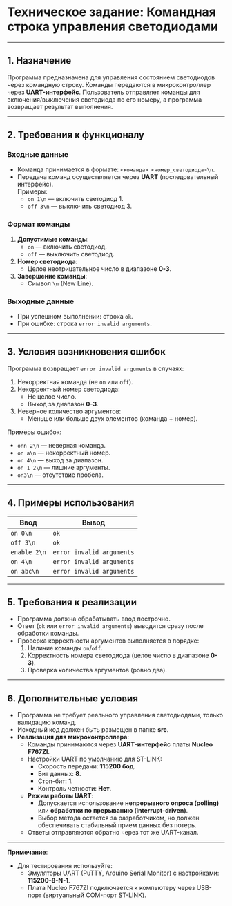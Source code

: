 # Техническое задание: Командная строка управления светодиодами

---

## 1. Назначение  
Программа предназначена для управления состоянием светодиодов через командную строку. Команды передаются в микроконтроллер через **UART-интерфейс**. Пользователь отправляет команды для включения/выключения светодиода по его номеру, а программа возвращает результат выполнения.

---

## 2. Требования к функционалу  

### Входные данные  
- Команда принимается в формате: `<команда> <номер_светодиода>\n`.  
- Передача команд осуществляется через **UART** (последовательный интерфейс).  
  Примеры:  
  - `on 1\n` — включить светодиод 1.  
  - `off 3\n` — выключить светодиод 3.  

### Формат команды  
1. **Допустимые команды**:  
   - `on` — включить светодиод.  
   - `off` — выключить светодиод.  
2. **Номер светодиода**:  
   - Целое неотрицательное число в диапазоне **0-3**.  
3. **Завершение команды**:  
   - Символ `\n` (New Line).  

### Выходные данные  
- При успешном выполнении: строка `ok`.  
- При ошибке: строка `error invalid arguments`.  

---

## 3. Условия возникновения ошибок  
Программа возвращает `error invalid arguments` в случаях:  
1. Некорректная команда (не `on` или `off`).  
2. Некорректный номер светодиода:  
   - Не целое число.  
   - Выход за диапазон **0-3**.  
3. Неверное количество аргументов:  
   - Меньше или больше двух элементов (команда + номер).  

Примеры ошибок:  
- `onn 2\n` — неверная команда.  
- `on a\n` — некорректный номер.  
- `on 4\n` — выход за диапазон.  
- `on 1 2\n` — лишние аргументы.  
- `on3\n` — отсутствие пробела.  

---

## 4. Примеры использования  

| Ввод             | Вывод                     |  
|------------------|---------------------------|  
| `on 0\n`         | `ok`                      |  
| `off 3\n`        | `ok`                      |  
| `enable 2\n`     | `error invalid arguments` |  
| `on 4\n`         | `error invalid arguments` |  
| `on abc\n`       | `error invalid arguments` |  

---

## 5. Требования к реализации  
- Программа должна обрабатывать ввод построчно.  
- Ответ (`ok` или `error invalid arguments`) выводится сразу после обработки команды.  
- Проверка корректности аргументов выполняется в порядке:  
  1. Наличие команды `on`/`off`.  
  2. Корректность номера светодиода (целое число в диапазоне **0-3**).  
  3. Проверка количества аргументов (ровно два).  

---

## 6. Дополнительные условия  
- Программа не требует реального управления светодиодами, только валидацию команд.  
- Исходный код должен быть размещен в папке **src**.  
- **Реализация для микроконтроллера**:  
  - Команды принимаются через **UART-интерфейс** платы **Nucleo F767ZI**.  
  - Настройки UART по умолчанию для ST-LINK:  
    - Скорость передачи: **115200 бод**.  
    - Бит данных: **8**.  
    - Стоп-бит: **1**.  
    - Контроль четности: **Нет**.  
  - **Режим работы UART**:  
    - Допускается использование **непрерывного опроса (polling)** или **обработки по прерыванию (interrupt-driven)**.  
    - Выбор метода остается за разработчиком, но должен обеспечивать стабильный прием данных без потерь.  
  - Ответы отправляются обратно через тот же UART-канал.  

--- 

**Примечание**:  
- Для тестирования используйте:  
  - Эмуляторы UART (PuTTY, Arduino Serial Monitor) с настройками: **115200-8-N-1**.  
  - Плата Nucleo F767ZI подключается к компьютеру через USB-порт (виртуальный COM-порт ST-LINK).  